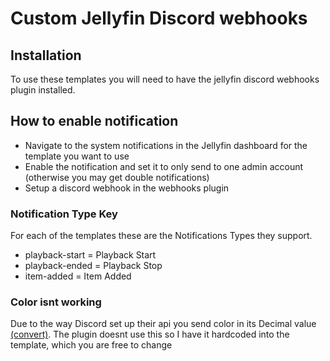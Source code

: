 # Custom Jellyfin Discord webhooks

## Installation

To use these templates you will need to have the jellyfin discord webhooks plugin installed.

## How to enable notification

- Navigate to the system notifications in the Jellyfin dashboard for the template you want to use
- Enable the notification and set it to only send to one admin account (otherwise you may get double notifications)
- Setup a discord webhook in the webhooks plugin

### Notification Type Key

For each of the templates these are the Notifications Types they support.

- playback-start = Playback Start
- playback-ended = Playback Stop
- item-added = Item Added

### Color isnt working

Due to the way Discord set up their api you send color in its Decimal value [(convert)](https://www.spycolor.com). The plugin doesnt use this so I have it hardcoded into the template, which you are free to change
